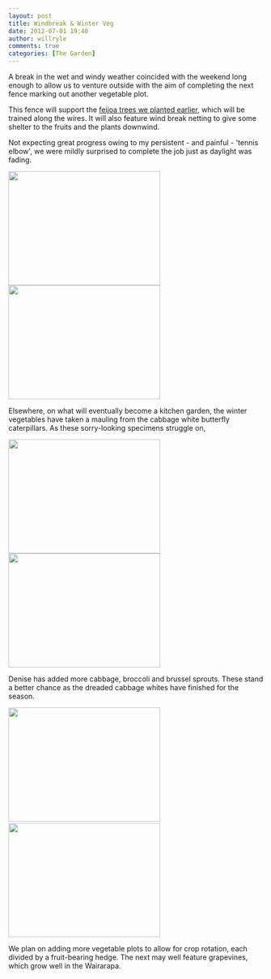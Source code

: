 ```yaml
---
layout: post
title: Windbreak & Winter Veg
date: 2012-07-01 19:40
author: willryle
comments: true
categories: [The Garden]
---
```

A break in the wet and windy weather coincided with the weekend long enough to allow us to venture outside with the aim of completing the next fence marking out another vegetable plot.

<!--more-->

This fence will support the <a title="An Acquired Taste" href="http://willryle.wordpress.com/2012/04/22/an-acquired-taste/">feijoa trees we planted earlier</a>, which will be trained along the wires. It will also feature wind break netting to give some shelter to the fruits and the plants downwind.

Not expecting great progress owing to my persistent - and painful - 'tennis elbow', we were mildly surprised to complete the job just as daylight was fading.

<a href="http://willryle.files.wordpress.com/2012/07/windbreak-010.jpg" target="_blank"><img class=" wp-image-1199 alignnone" title="Windbreak 010" src="http://willryle.files.wordpress.com/2012/07/windbreak-010.jpg?w=300" alt="" width="300" height="225" /></a><a href="http://willryle.files.wordpress.com/2012/07/windbreak-001.jpg" target="_blank"><img class="alignright  wp-image-1205" title="Windbreak 001" src="http://willryle.files.wordpress.com/2012/07/windbreak-001.jpg?w=300" alt="" width="300" height="225" /></a>

Elsewhere, on what will eventually become a kitchen garden, the winter vegetables have taken a mauling from the cabbage white butterfly caterpillars. As these sorry-looking specimens struggle on,

<a href="http://willryle.files.wordpress.com/2012/07/windbreak-003.jpg" target="_blank"><img class="alignnone  wp-image-1203" title="Caterpillar eaten broccolli" src="http://willryle.files.wordpress.com/2012/07/windbreak-003.jpg?w=300" alt="" width="300" height="225" /></a><a href="http://willryle.files.wordpress.com/2012/07/windbreak-005.jpg" target="_blank"><img class="alignright  wp-image-1202" title="Sorry looking sprout" src="http://willryle.files.wordpress.com/2012/07/windbreak-005.jpg?w=300" alt="" width="300" height="225" /></a>

Denise has added more cabbage, broccoli and brussel sprouts. These stand a better chance as the dreaded cabbage whites have finished for the season.

<a href="http://willryle.files.wordpress.com/2012/07/windbreak-006.jpg" target="_blank"><img class="alignnone  wp-image-1201" title="New plants" src="http://willryle.files.wordpress.com/2012/07/windbreak-006.jpg?w=300" alt="" width="300" height="225" /></a> <a href="http://willryle.files.wordpress.com/2012/07/windbreak-009.jpg" target="_blank"><img class="alignright  wp-image-1200" title="Windbreak 009" src="http://willryle.files.wordpress.com/2012/07/windbreak-009.jpg?w=300" alt="" width="300" height="225" /></a>

We plan on adding more vegetable plots to allow for crop rotation, each divided by a fruit-bearing hedge. The next may well feature grapevines, which grow well in the Wairarapa.
